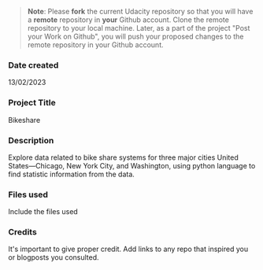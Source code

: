 >**Note**: Please **fork** the current Udacity repository so that you will have a **remote** repository in **your** Github account. Clone the remote repository to your local machine. Later, as a part of the project "Post your Work on Github", you will push your proposed changes to the remote repository in your Github account.

### Date created
13/02/2023

### Project Title
Bikeshare

### Description
Explore data related to bike share systems for three major cities United States—Chicago, New York City, and Washington, using python language to find statistic information from the data.

### Files used
Include the files used

### Credits
It's important to give proper credit. Add links to any repo that inspired you or blogposts you consulted.

